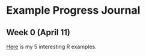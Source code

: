 # Example Progress Journal

## Week 0 (April 11)

[Here](example_homework_0.html) is my 5 interesting R examples.
